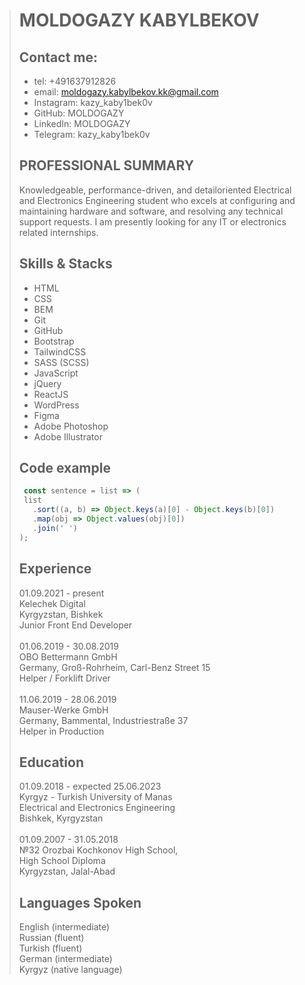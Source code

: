 > # MOLDOGAZY KABYLBEKOV
> 
> ## Contact me:
> - tel: +491637912826
> - email: moldogazy.kabylbekov.kk@gmail.com
> - Instagram: kazy_kaby1bek0v
> - GitHub: MOLDOGAZY
> - LinkedIn: MOLDOGAZY
> - Telegram: kazy_kaby1bek0v
>
>
> ## PROFESSIONAL SUMMARY
> Knowledgeable, performance-driven, and detailoriented Electrical and Electronics Engineering
> student who excels at configuring and maintaining
> hardware and software, and resolving any technical
> support requests. I am presently looking for any IT
> or electronics related internships.
> 
> ## Skills & Stacks
> - HTML
> - CSS
> - BEM
> - Git
> - GitHub
> - Bootstrap
> - TailwindCSS
> - SASS (SCSS)
> - JavaScript
> - jQuery
> - ReactJS
> - WordPress
> - Figma
> - Adobe Photoshop
> - Adobe Illustrator
> 
> ##  Code example
> ```js
>  const sentence = list => (
>  list
>    .sort((a, b) => Object.keys(a)[0] - Object.keys(b)[0])
>    .map(obj => Object.values(obj)[0])
>    .join(' ')
>); 
>```
> ## Experience
> 01.09.2021 - present \
> Kelechek Digital \
> Kyrgyzstan, Bishkek \
> Junior Front End Developer \
>\
> 01.06.2019 - 30.08.2019 \
> OBO Bettermann GmbH \
> Germany, Groß-Rohrheim, Carl-Benz Street 15 \
> Helper / Forklift Driver \
>\
> 11.06.2019 - 28.06.2019 \
> Mauser-Werke GmbH \
> Germany, Bammental, Industriestraße 37 \
> Helper in Production
> 
> ## Education
> 01.09.2018 - expected 25.06.2023 \
> Kyrgyz - Turkish University of Manas \
> Electrical and Electronics Engineering \
> Bishkek, Kyrgyzstan \
>\
> 01.09.2007 - 31.05.2018 \
> №32 Orozbai Kochkonov High School, \
> High School Diploma \
> Kyrgyzstan, Jalal-Abad
> 
> ## Languages Spoken
> English (intermediate) \
> Russian (fluent) \
> Turkish (fluent) \
> German (intermediate) \
> Kyrgyz (native language)
